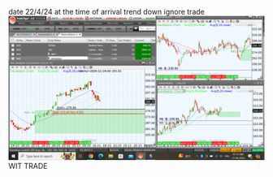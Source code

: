 date 22/4/24
at the time of arrival trend down ignore trade
![](_attachments/Pasted%20image%2020240417075559.png)
WIT TRADE 
